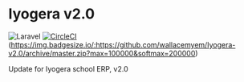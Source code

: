# Iyogera v2.0
![Laravel](https://github.com/wallacemyem/Iyogera-v2.0/workflows/Laravel/badge.svg) [![CircleCI](https://circleci.com/gh/wallacemyem/Iyogera-v2.0.svg?style=svg)](https://circleci.com/gh/wallacemyem/Iyogera-v2.0) (https://img.badgesize.io/:https://github.com/wallacemyem/Iyogera-v2.0/archive/master.zip?max=100000&softmax=200000)
<p>
Update for Iyogera school ERP, v2.0
